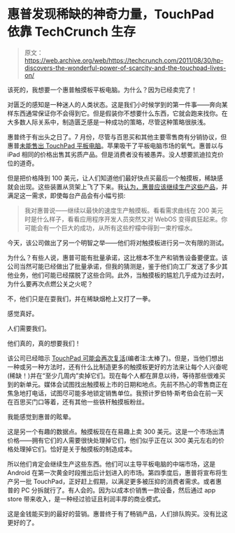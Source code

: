 # 惠普发现稀缺的神奇力量，TouchPad 依靠 TechCrunch 生存

> 原文：<https://web.archive.org/web/https://techcrunch.com/2011/08/30/hp-discovers-the-wonderful-power-of-scarcity-and-the-touchpad-lives-on/>

该死的，我想要一个惠普触摸板平板电脑。为什么？因为已经卖完了！

对匮乏的感知是一种迷人的人类状态。这是我们小时候学到的第一件事——奔向某样东西通常保证你不会得到它。但是假装你不想要什么东西，它就会跑来找你。在大多数人际关系中，制造匮乏感是一种成功的策略，尽管这种策略很肤浅。

惠普终于有出头之日了。7 月份，尽管与百思买和其他主要零售商有分销协议，但惠普[未能售出 TouchPad 平板电脑](https://web.archive.org/web/20230205015549/https://techcrunch.com/2011/08/18/its-official-hp-kills-off-webos-phones-and-the-touchpad/)。苹果吸干了平板电脑市场的氧气。惠普以与 iPad 相同的价格出售其劣质产品。但是消费者没有被愚弄。没人想要凯迪拉克价位的道奇。

但是把价格降到 100 美元，让人们知道他们最好快点买最后一个触摸板，稀缺感就会出现。这些装置从货架上飞了下来。我[认为，惠普应该继续生产这些产品](https://web.archive.org/web/20230205015549/https://techcrunch.com/2011/08/23/dear-hp-please-keep-making-those-touchpads/)，并满足这一需求，即使每台产品会有小幅亏损:

> 我对惠普说——继续以最快的速度生产触摸板。看看需求曲线在 200 美元时是什么样子，看看应用程序开发人员突然又对 WebOS 变得疯狂起来。你可能会有一个巨大的成功，从所有这些柠檬中得到一束柠檬水。

今天，该公司做出了另一个明智之举——他们将对触摸板进行另一次有限的测试。

为什么？有些人说，惠普可能有批量承诺，这比根本不生产和销售设备要便宜。该公司当然可能已经做出了批量承诺，但我的猜测是，鉴于他们向工厂发送了多少其他业务，他们可能已经摆脱了这些合同。此外，当触摸板的尴尬几乎成为过去时，为什么要再次点燃公关之火呢？

不，他们只是在耍我们，并在稀缺烟枪上又打了一拳。

感觉真好。

人们需要我们。

他们真的，真的想要我们！

该公司已经暗示 [TouchPad 可能会再次复活](https://web.archive.org/web/20230205015549/http://latimesblogs.latimes.com/technology/2011/08/hp-executive-the-touchpad-could-be-resurrected.html)(编者注:太棒了)。但是，当他们想出一种或另一种方法时，还有什么比制造更多的触摸板更好的方法来让每个人兴奋呢(稀缺！)并在“至少几周内”卖掉它们。现在每个人都在屏息以待，等待那些很难买到的新单元。媒体会试图找出触摸板上市的日期和地点。先前不热心的零售商正在焦急地打电话，试图尽可能多地锁定销售单位。我预计罗伯特·斯考伯会在前一天在百思买门口等着，还有其他一些铁杆触摸板粉丝。

我能感觉到惠普的眩晕。

这是另一个有趣的数据点。触摸板现在在易趣上卖 300 美元。这是一个市场出清价格——拥有它们的人需要很快处理掉它们，他们似乎正在以 300 美元左右的价格处理掉它们。恰好是关于触摸板的制造成本。

所以他们肯定会继续生产这些东西。他们可以主导平板电脑的中端市场，这是 Android 在第一次黄金时段推出后计划进入的市场。第四季度后，惠普将宣布将生产另一批 TouchPad，正好赶上假期，以满足更多被压抑的消费者需求。或者惠普的 PC 分拆就行了。有人会的。因为以成本价销售一款设备，然后通过 app store 带来收入，是一种经过验证且利润丰厚的商业模式。

这是金钱能买到的最好的营销。惠普终于有了畅销产品，人们排队购买。没有比这更好的了。